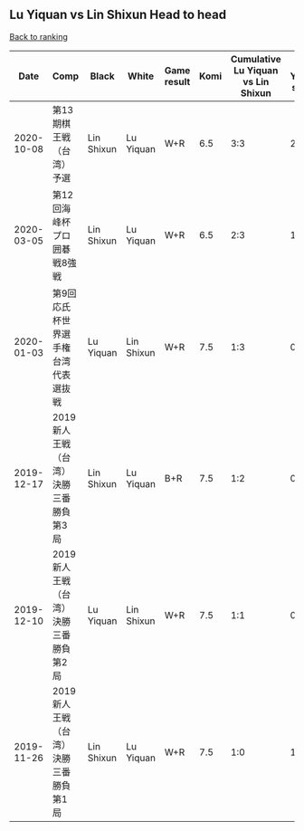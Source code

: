 ## Lu Yiquan vs Lin Shixun Head to head

[Back to ranking](../../index.md)




| **Date** | **Comp** | **Black** | **White** | **Game result** | **Komi** | **Cumulative Lu Yiquan vs Lin Shixun** | **Lu Yiquan streak** | **Lin Shixun streak** | 
| --- | --- | --- | --- | --- | --- | --- | --- | --- |
| 2020-10-08 | 第13期棋王戦（台湾）予選 | Lin Shixun | Lu Yiquan | W+R | 6.5 | 3:3 | 2 | 0 | 
| 2020-03-05 | 第12回海峰杯プロ囲碁戦8強戦 | Lin Shixun | Lu Yiquan | W+R | 6.5 | 2:3 | 1 | 0 | 
| 2020-01-03 | 第9回応氏杯世界選手権台湾代表選抜戦 | Lu Yiquan | Lin Shixun | W+R | 7.5 | 1:3 | 0 | 3 | 
| 2019-12-17 | 2019新人王戦（台湾）決勝三番勝負第3局  | Lin Shixun | Lu Yiquan | B+R | 7.5 | 1:2 | 0 | 2 | 
| 2019-12-10 | 2019新人王戦（台湾）決勝三番勝負第2局  | Lu Yiquan | Lin Shixun | W+R | 7.5 | 1:1 | 0 | 1 | 
| 2019-11-26 | 2019新人王戦（台湾）決勝三番勝負第1局  | Lin Shixun | Lu Yiquan | W+R | 7.5 | 1:0 | 1 | 0 |




